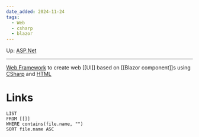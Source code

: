```yaml
---
date_added: 2024-11-24
tags:
  - Web
  - csharp
  - blazor
---
```

Up: [ASP.Net](ASP.Net.md)
___
 [Web Framework](Web%20Framework.md) to create web [[UI]] based on [[Blazor component]]s using [CSharp](CSharp.md) and [HTML](HTML.md) 
# Links
```dataview
LIST
FROM [[]]
WHERE contains(file.name, "")
SORT file.name ASC
```
